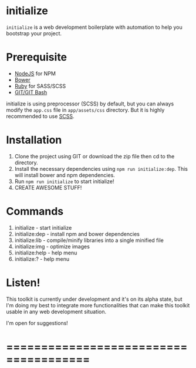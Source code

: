 # initialize

`initialize` is a web development boilerplate with automation to help you bootstrap your project.

# Prerequisite

- [NodeJS](https://nodejs.org/en/) for NPM
- [Bower](https://bower.io/)
- [Ruby](https://www.ruby-lang.org/en/) for SASS/SCSS
- [GIT/GIT Bash](https://git-scm.com/downloads)

initialize is using preprocessor (SCSS) by default, but you can always modify the `app.css` file in `app/assets/css` directory.
But it is highly recommended to use [SCSS](http://sass-lang.com/install).

# Installation
1. Clone the project using GIT or download the zip file then cd to the directory.
2. Install the necessary dependencies using `npm run initialize:dep`. This will install bower and npm dependencies.
3. Run `npm run initialize` to start initialize!
4. CREATE AWESOME STUFF!

# Commands

1. initialize      - start initialize
2. initialize:dep  - install npm and bower dependencies
3. initialize:lib  - compile/minify libraries into a single minified file
4. initialize:img  - optimize images
5. initialize:help - help menu
6. initialize:?    - help menu

# Listen!
This toolkit is currently under development and it's on its alpha state, but I'm doing my best to integrate more functionalities that can make this toolkit usable in any web development situation.

I'm open for suggestions!

# ======================================